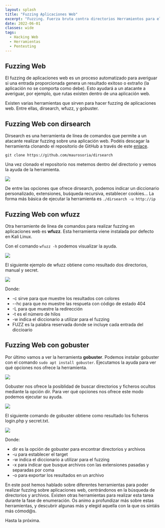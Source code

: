 ```yaml
---
layout: splash
title: "Fuzzing Aplicaciones Web"
excerpt: "Fuzzing. Fuerza bruta contra directorios Herramientos para el descubrimiento de rutas en aplicaciones web" 
date: 2022-06-01
classes: wide
tags:
  - Hacking Web
  - Herramientas
  - Pentesting
---
```


## Fuzzing Web

El fuzzing de aplicaciones web es un proceso automatizado para averiguar si una entrada proporcionada genera un resultado exitoso o extraño (la aplicación no se comporta
como debe). Esto ayudará a un atacante a averiguar, por ejemplo, que rutas existen dentro de una aplicación web.

Existen varias herramientas que sirven para hacer fuzzing de aplicaciones web. Entre ellas, dirsearch, wfuzz, y gobuster.

## Fuzzing Web con dirsearch

Dirsearch es una herramienta de línea de comandos que permite a un atacante realizar fuzzing sobre una aplicación web. Podéis descagar la herramienta clonando el repositorio de GitHub a través
de este [enlace](https://github.com/maurosoria/dirsearch).

```git clone https://github.com/maurosoria/dirsearch```

Una vez clonado el repositorio nos metemos dentro del directorio y vemos la ayuda de la herramienta.

<img src="../assets/images/dirsearch/ayuda.png">

De entre las opciones que ofrece dirsearch, podemos indicar un diccionario personalizado, extensiones, buśqueda recursiva, establecer cookies...
La forma más básica de ejecutar la herramienta es ```./dirsearch -u http://ip ```

## Fuzzing Web con wfuzz

Otra herramiente de línea de comandos para realizar fuzzing en aplicaciones web es <strong>wfuzz</strong>. Esta herramienta viene instalada por defecto
en Kali Linux.

Con el comando ```wfuzz -h``` podemos visualizar la ayuda.

<img src="../assets/images/dirsearch/wfuzz.png">  

El siguiente ejemplo de wfuzz obtiene como resultado dos directorios, manual y secret.

<img src="../assets/images/dirsearch/wfuzz2.png">

Donde:

- -c sirve para que muestre los resultados con colores
- --hc para que no muestre las respueta con código de estado 404
- -L para que muestre la redirección
- -t es el número de hilos
- -w indica el diccionario a utilizar para el fuzzing
- FUZZ es la palabra reservada donde se incluye cada entrada del diccioario

## Fuzzing Web con gobuster

Por último vamos a ver la herramienta <strong>gobuster</strong>. Podemos instalar gobuster con el comando ```sudo apt install gobuster```. Ejecutamos la ayuda para ver qué opciones
nos ofrece la herramienta.

<img src="../assets/images/dirsearch/gobuster.png">

Gobuster nos ofrece la posiblidad de buscar directorios y ficheros ocultos mediante la opción dir. Para ver qué opciones nos ofrece este modo podemos ejecutar su ayuda.

<img src="../assets/images/dirsearch/gobuster3.png">

El siguiente comando de gobuster obtiene como resultado los ficheros login.php y secret.txt.

<img src="../assets/images/dirsearch/gobuster2.png">

Donde:

- dir es la opción de gobuster para encontrar directorios y archivos
- -u para establecer el target
- -w indica el diccionario a utilizar para el fuzzing
- -x para indicar que busque archivos con las extensiones pasadas y separadas por coma
- -o para exportar los resultados en un archivo
 
En este post hemos hablado sobre diferentes herramientas para poder realizar fuzzing sobre aplicaciones web, centrándonos en la búsqueda de directorios y archivos. Existen otras herramientas
para realizar esta tarea durante la fase de enumeración. Os animo a profundizar más sobre estas herramientas, y descubrir algunas más y elegid aquella con la que os sintáis más cómod@s.

Hasta la próxima.





